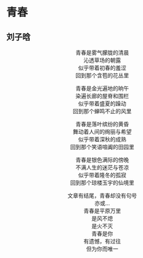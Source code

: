 # 青春

## 刘子晗

<p align="center">青春是雾气朦胧的清晨<br>沁透草场的朝露<br>似乎带着初春的羞涩<br>回到那个含苞的花丛里</p>

<p align="center">青春是金光遍地的晌午<br>染遍长廊的屋脊和围栏<br>似乎带着盛夏的躁动<br>回到那个蝉鸣不止的风里</p>

<p align="center">青春是落叶缤纷的黄昏<br>舞动着人间的绚丽与希望<br>似乎带着深秋的成熟<br>回到那个笑语喧阗的田园里</p>

<p align="center">青春是银色满际的傍晚<br>不满人生的迷茫与苍凉<br>似乎带着隆冬的孤寂<br>回到那个琼楼玉宇的仙境里</p>

<p align="center">文章有结尾，青春却没有句号<br>亦或...<br>青春是平原万里<br>是风不熄<br>是火不灭<br>青春是你<br>有遗憾，有过往<br>但为你而唯一</p>
